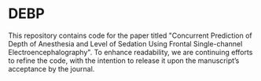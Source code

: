 # DEBP
This repository contains code for the paper titled "Concurrent Prediction of Depth of Anesthesia and Level of Sedation Using Frontal Single-channel Electroencephalography". To enhance readability, we are continuing efforts to refine the code, with the intention to release it upon the manuscript’s acceptance by the journal.
